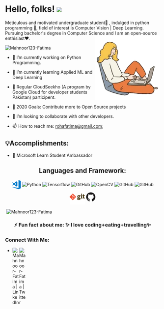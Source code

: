 # Hello, folks! <img src="https://raw.githubusercontent.com/MartinHeinz/MartinHeinz/master/wave.gif" width="30px">

Meticulous and motivated undergraduate student🏫 , indulged in python programming 🐍, field of interest is Computer Vision | Deep Learning. 
Pursuing bachelor's degree in Computer Science and I am an open-source enthisiast❤️.
<img align="right" img src="https://raw.githubusercontent.com/Mahnoor123-Fatima/Mahnoor123-Fatima/main/200w.webp" width="210px">
<p align="left"> <img src="https://komarev.com/ghpvc/?username=Mahnoor123-Fatima&label=Profile%20views&color=0e75b6&style=flat" alt="Mahnoor123-Fatima" /> </p>







- 🔭 I’m currently working on Python Programming.

- 🌱 I’m currently learning Applied ML and Deep Learning

- 🥇 Regular CloudSeekho (A program by Google Cloud for developer students Pakistan) participent.

- 🥅 2020 Goals: Contribute more to Open Source projects

- 👯 I’m looking to collaborate with other developers.

- 📫 How to reach me: rohafatima@gmail.com;

## 💡Accomplishments:
- 🙌 Microsoft Learn Student Ambassador

<div align="center">
  
   <h2>Languages and Framework:</h2>


<img align="center" alt="Visual Studio Code" width="30px" src="https://raw.githubusercontent.com/github/explore/80688e429a7d4ef2fca1e82350fe8e3517d3494d/topics/visual-studio-code/visual-studio-code.png" />
   <img align="center" alt="Python" width="30px" src="https://upload.wikimedia.org/wikipedia/commons/thumb/0/0a/Python.svg/240px-Python.svg.png" />
   <img align="center" alt="Tensorflow" width="30px" src="https://upload.wikimedia.org/wikipedia/commons/thumb/2/2d/Tensorflow_logo.svg/800px-Tensorflow_logo.svg.png"/>
   <img align="center" alt="GitHub" width="80px" src="https://keras.io/img/logo.png" />
   <img align="center" alt="OpenCV" width="30px" src="https://upload.wikimedia.org/wikipedia/commons/thumb/3/32/OpenCV_Logo_with_text_svg_version.svg/730px-     OpenCV_Logo_with_text_svg_version.svg.png" />
   <img align="center" alt="GitHub" width="30px" src="https://numpy.org/images/logos/numpy.svg" />
   <img align="center" alt="GitHub" width="34px" src="https://jupyter.org/assets/main-logo.svg" />
   <img align="center" alt="Git" width="50px" src="https://raw.githubusercontent.com/github/explore/80688e429a7d4ef2fca1e82350fe8e3517d3494d/topics/git/git.png" />
   <img align="center" alt="GitHub" width="30px" src="https://raw.githubusercontent.com/github/explore/78df643247d429f6cc873026c0622819ad797942/topics/github/github.png" />
   </br>


</div>



<p>&nbsp;<img align="center" src="https://github-readme-stats.vercel.app/api?username=Mahnoor123-Fatima&show_icons=true&show-private=true" alt="Mahnoor123-Fatima" /></p>


<div align="center">
  <h3>⚡ Fun fact about me: ✨ I love coding+eating+travelling✨</h3>
</div>

 <h3>Connect With Me:</h3>
 
 - [<img align="left" alt="Mahnoor-Fatima | LinkedIn" width="22px" src="https://cdn.jsdelivr.net/npm/simple-icons@v3/icons/linkedin.svg" />][linkedin]
  [<img align="left" alt="Mahnoor-Fatima | Twitter" width="22px" src="https://cdn.jsdelivr.net/npm/simple-icons@v3/icons/twitter.svg" />][twitter]

 
 
 [linkedin]: https://www.linkedin.com/in/mahnoor-fatima-280abb1a3/
 [twitter]: https://twitter.com/SyedaMahnoorF12

 
 





